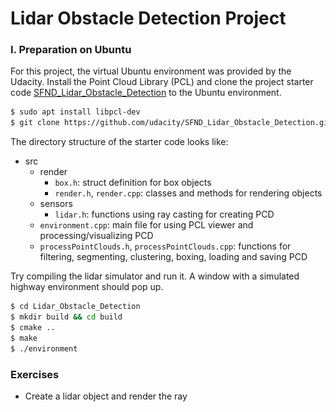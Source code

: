 # Lidar Obstacle Detection Project 

[//]: # (<img src="media/ObstacleDetectionFPS.gif" width="700" height="400" />)

### I. Preparation on Ubuntu

For this project, the virtual Ubuntu environment was provided by the Udacity. Install the Point Cloud Library (PCL) and clone the project starter code [SFND_Lidar_Obstacle_Detection](https://github.com/udacity/SFND_Lidar_Obstacle_Detection.git) to the Ubuntu environment.

```bash
$ sudo apt install libpcl-dev
$ git clone https://github.com/udacity/SFND_Lidar_Obstacle_Detection.git ./Lidar_Obstacle_Detection
```

The directory structure of the starter code looks like:
- src
    * render
        + `box.h`: struct definition for box objects
        + `render.h`, `render.cpp`: classes and methods for rendering objects
    * sensors
        + `lidar.h`: functions using ray casting for creating PCD
    * `environment.cpp`: main file for using PCL viewer and processing/visualizing PCD
    * `processPointClouds.h`, `processPointClouds.cpp`: functions for filtering, segmenting, clustering, boxing, loading and saving PCD

Try compiling the lidar simulator and run it. A window with a simulated highway environment should pop up.
```bash
$ cd Lidar_Obstacle_Detection
$ mkdir build && cd build
$ cmake ..
$ make
$ ./environment
```

### Exercises

- Create a lidar object and render the ray